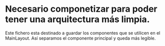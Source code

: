 # Necesario componetizar para poder tener una arquitectura más limpia.

Este fichero esta destinado a guardar los componentes que se utilicen en el MainLayout. Así separamos el componente 
principal y queda más legible.